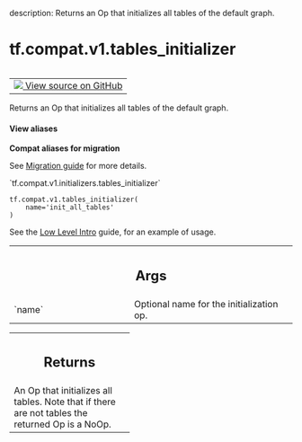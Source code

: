 description: Returns an Op that initializes all tables of the default graph.

<div itemscope itemtype="http://developers.google.com/ReferenceObject">
<meta itemprop="name" content="tf.compat.v1.tables_initializer" />
<meta itemprop="path" content="Stable" />
</div>

# tf.compat.v1.tables_initializer

<!-- Insert buttons and diff -->

<table class="tfo-notebook-buttons tfo-api nocontent" align="left">
<td>
  <a target="_blank" href="https://github.com/tensorflow/tensorflow/blob/r2.2/tensorflow/python/ops/lookup_ops.py#L66-L84">
    <img src="https://www.tensorflow.org/images/GitHub-Mark-32px.png" />
    View source on GitHub
  </a>
</td>
</table>



Returns an Op that initializes all tables of the default graph.

<section class="expandable">
  <h4 class="showalways">View aliases</h4>
  <p>
<b>Compat aliases for migration</b>
<p>See
<a href="https://www.tensorflow.org/guide/migrate">Migration guide</a> for
more details.</p>
<p>`tf.compat.v1.initializers.tables_initializer`</p>
</p>
</section>

<pre class="devsite-click-to-copy prettyprint lang-py tfo-signature-link">
<code>tf.compat.v1.tables_initializer(
    name='init_all_tables'
)
</code></pre>



<!-- Placeholder for "Used in" -->

See the [Low Level
Intro](https://www.tensorflow.org/guide/low_level_intro#feature_columns)
guide, for an example of usage.

<!-- Tabular view -->
 <table class="responsive fixed orange">
<colgroup><col width="214px"><col></colgroup>
<tr><th colspan="2"><h2 class="add-link">Args</h2></th></tr>

<tr>
<td>
`name`
</td>
<td>
Optional name for the initialization op.
</td>
</tr>
</table>



<!-- Tabular view -->
 <table class="responsive fixed orange">
<colgroup><col width="214px"><col></colgroup>
<tr><th colspan="2"><h2 class="add-link">Returns</h2></th></tr>
<tr class="alt">
<td colspan="2">
An Op that initializes all tables.  Note that if there are
not tables the returned Op is a NoOp.
</td>
</tr>

</table>

